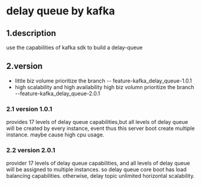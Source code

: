 # delay queue by kafka
## 1.description
use the capabilities of kafka sdk to build a delay-queue
## 2.version
 - little biz volume prioritize the branch -- feature-kafka_delay_queue-1.0.1
 - high scalability and high availability high biz volumn prioritize the branch --feature-kafka_delay_queue-2.0.1
### 2.1 version 1.0.1
provides 17 levels of delay queue capabilities,but all levels of delay queue will be created by every instance, event
thus this server boot create multiple instance. maybe cause high cpu usage.
### 2.2 version 2.0.1
provider 17 levels of delay queue capabilities, and all levels of delay queue will be assigned to multiple instances.
so delay queue core boot has load balancing capabilities. otherwise, delay topic unlimited horizontal scalability.